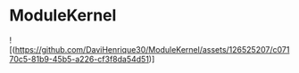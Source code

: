 # ModuleKernel
![(https://github.com/DaviHenrique30/ModuleKernel/assets/126525207/c07170c5-81b9-45b5-a226-cf3f8da54d51)]
